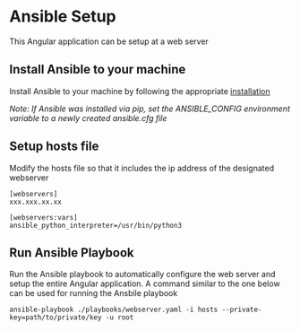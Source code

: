 # Ansible Setup

This Angular application can be setup at a web server 

## Install Ansible to your machine

Install Ansible to your machine by following the appropriate [installation](https://docs.ansible.com/ansible/latest/installation_guide/intro_installation.html)

*Note: If Ansible was installed via pip, set the ANSIBLE_CONFIG environment variable to a newly created ansible.cfg file*

## Setup hosts file 

Modify the hosts file so that it includes the ip address of the designated webserver 

```
[webservers]
xxx.xxx.xx.xx

[webservers:vars]
ansible_python_interpreter=/usr/bin/python3
```

## Run Ansible Playbook

Run the Ansible playbook to automatically configure the web server and setup the entire Angular application. A command similar to the one below can be used for running the Ansbile playbook

```
ansible-playbook ./playbooks/webserver.yaml -i hosts --private-key=path/to/private/key -u root
```
